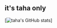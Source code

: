 ## it's taha only

[![taha's GitHub stats](https://github-readme-stats.vercel.app/api?username=taha4tw)]
